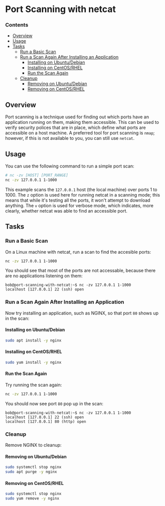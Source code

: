 <!--PROPS
{
    "estTime": 10,
    "questions": [
        {
            "value": "What can port scanning be used for?",
            "answer": "Finding out what ports are available on a host.",
            "choices": [
                "Load testing.",
                "Monitoring TCP traffic going through the given ports."
            ]
        }
    ]
}
-->
# Port Scanning with netcat
<!--TOC_START-->
### Contents
- [Overview](#overview)
- [Usage](#usage)
- [Tasks](#tasks)
	- [Run a Basic Scan](#run-a-basic-scan)
	- [Run a Scan Again After Installing an Application](#run-a-scan-again-after-installing-an-application)
		- [Installing on Ubuntu/Debian](#installing-on-ubuntudebian)
		- [Installing on CentOS/RHEL](#installing-on-centosrhel)
		- [Run the Scan Again](#run-the-scan-again)
	- [Cleanup](#cleanup)
		- [Removing on Ubuntu/Debian](#removing-on-ubuntudebian)
		- [Removing on CentOS/RHEL](#removing-on-centosrhel)

<!--TOC_END-->
## Overview
Port scanning is a technique used for finding out which ports have an application running on them, making them accessible.
This can be used to verify security polices that are in place, which define what ports are accessible on a host machine.
A preferred tool for port scanning is `nmap`; however, if this is not available to you, you can still use `netcat`.
## Usage
You can use the following command to run a simple port scan:
```bash
# nc -zv [HOST] [PORT_RANGE]
nc -zv 127.0.0.1 1-1000
```
This example scans the `127.0.0.1` host (the local machine) over ports 1 to 1000.
The `z` option is used here for running netcat in a scanning mode; this means that while it's testing all the ports, it won't attempt to download anything.
The `v` option is used for verbose mode, which indicates, more clearly, whether netcat was able to find an accessible port.
## Tasks
### Run a Basic Scan
On a Linux machine with netcat, run a scan to find the accesible ports:
```bash
nc -zv 127.0.0.1 1-1000
```
You should see that most of the ports are not accessable, because there are no applications listening on them:
```text
bob@port-scanning-with-netcat:~$ nc -zv 127.0.0.1 1-1000
localhost [127.0.0.1] 22 (ssh) open
```
### Run a Scan Again After Installing an Application
Now try installing an application, such as NGINX, so that port `80` shows up in the scan:
#### Installing on Ubuntu/Debian
```bash
sudo apt install -y nginx
```
#### Installing on CentOS/RHEL
```bash
sudo yum install -y nginx
```
#### Run the Scan Again
Try running the scan again:
```bash
nc -zv 127.0.0.1 1-1000
```
You should now see port `80` pop up in the scan:
```text
bob@port-scanning-with-netcat:~$ nc -zv 127.0.0.1 1-1000
localhost [127.0.0.1] 22 (ssh) open
localhost [127.0.0.1] 80 (http) open
```
### Cleanup
Remove NGINX to cleanup:
#### Removing on Ubuntu/Debian
```bash
sudo systemctl stop nginx
sudo apt purge -y nginx
```
#### Removing on CentOS/RHEL
```bash
sudo systemctl stop nginx
sudo yum remove -y nginx
```
